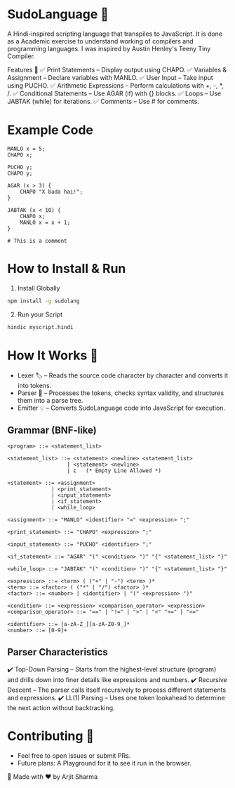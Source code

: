 # SudoLanguage 🚀

A Hindi-inspired scripting language that transpiles to JavaScript. It is done as a Academic exercise to understand working of compilers and programming languages. I was inspired by Austin Henley's Teeny Tiny Compiler. 

Features 🌟
✅ Print Statements – Display output using CHAPO. 
✅ Variables & Assignment – Declare variables with MANLO. 
✅ User Input – Take input using PUCHO. 
✅ Arithmetic Expressions – Perform calculations with +, -, *, /. 
✅ Conditional Statements – Use AGAR (if) with {} blocks. 
✅ Loops – Use JABTAK (while) for iterations. 
✅ Comments – Use # for comments. 

# Example Code

```
MANLO x = 5;
CHAPO x;

PUCHO y;
CHAPO y;

AGAR (x > 3) {
    CHAPO "X bada hai!";
}

JABTAK (x < 10) {
    CHAPO x;
    MANLO x = x + 1;
}

# This is a comment
```

# How to Install & Run

1. Install Globally 

```bash
npm install -g sudolang
```

2. Run your Script

```bash
hindic myscript.hindi
```

# How It Works 🔧
- Lexer 🏷️ – Reads the source code character by character and converts it into tokens.
- Parser 📖 – Processes the tokens, checks syntax validity, and structures them into a parse tree.
- Emitter 💡 – Converts SudoLanguage code into JavaScript for execution.

## Grammar (BNF-like)
```
<program> ::= <statement_list>

<statement_list> ::= <statement> <newline> <statement_list>
                   | <statement> <newline>
                   | ε   (* Empty Line Allowed *)

<statement> ::= <assignment>
              | <print_statement>
              | <input_statement>
              | <if_statement>
              | <while_loop>

<assignment> ::= "MANLO" <identifier> "=" <expression> ";"

<print_statement> ::= "CHAPO" <expression> ";"

<input_statement> ::= "PUCHO" <identifier> ";"

<if_statement> ::= "AGAR" "(" <condition> ")" "{" <statement_list> "}"

<while_loop> ::= "JABTAK" "(" <condition> ")" "{" <statement_list> "}"

<expression> ::= <term> ( ("+" | "-") <term> )*
<term> ::= <factor> ( ("*" | "/") <factor> )*
<factor> ::= <number> | <identifier> | "(" <expression> ")"

<condition> ::= <expression> <comparison_operator> <expression>
<comparison_operator> ::= "==" | "!=" | ">" | "<" ">=" | "<="

<identifier> ::= [a-zA-Z_][a-zA-Z0-9_]*
<number> ::= [0-9]+
```

## Parser Characteristics
✔️ Top-Down Parsing – Starts from the highest-level structure (program) and drills down into finer details like expressions and numbers.
✔️ Recursive Descent – The parser calls itself recursively to process different statements and expressions.
✔️ LL(1) Parsing – Uses one token lookahead to determine the next action without backtracking.


# Contributing 🤝
- Feel free to open issues or submit PRs.
- Future plans: A Playground for it to see it run in the browser.


🚀 Made with ❤️ by Arjit Sharma